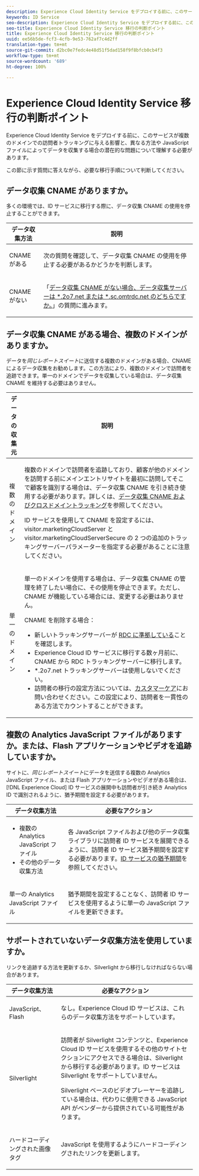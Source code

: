 ```yaml
---
description: Experience Cloud Identity Service をデプロイする前に、このサービスが複数のドメインでの訪問者トラッキングに与える影響と、異なる方法や JavaScript ファイルによってデータを収集する場合の潜在的な問題について理解する必要があります。
keywords: ID Service
seo-description: Experience Cloud Identity Service をデプロイする前に、このサービスが複数のドメインでの訪問者トラッキングに与える影響と、異なる方法や JavaScript ファイルによってデータを収集する場合の潜在的な問題について理解する必要があります。
seo-title: Experience Cloud Identity Service 移行の判断ポイント
title: Experience Cloud Identity Service 移行の判断ポイント
uuid: ee56b5de-fcf3-4cfb-9e53-762af7c4d2ff
translation-type: tm+mt
source-git-commit: d2bc0e7fedc4e48d51f5dad158f9f8bfcb0cb4f3
workflow-type: tm+mt
source-wordcount: '689'
ht-degree: 100%

---
```



# Experience Cloud Identity Service 移行の判断ポイント

Experience Cloud Identity Service をデプロイする前に、このサービスが複数のドメインでの訪問者トラッキングに与える影響と、異なる方法や JavaScript ファイルによってデータを収集する場合の潜在的な問題について理解する必要があります。

この節に示す質問に答えながら、必要な移行手順について判断してください。

## データ収集 CNAME がありますか。

多くの環境では、ID サービスに移行する際に、データ収集 CNAME の使用を停止することができます。

<table id="table_13F7C1E3D64D4F86B0149C9D3B54AADD"> 
 <thead> 
  <tr> 
   <th colname="col1" class="entry"> データ収集方法 </th> 
   <th colname="col2" class="entry"> 説明 </th> 
  </tr> 
 </thead>
 <tbody> 
  <tr> 
   <td colname="col1"> <p>CNAME がある </p> </td> 
   <td colname="col2"> <p>次の質問を確認して、データ収集 CNAME の使用を停止する必要があるかどうかを判断します。 </p> </td> 
  </tr> 
  <tr> 
   <td colname="col1"> <p>CNAME がない </p> </td> 
   <td colname="col2"> <p>「<a href="../../reference/analytics-reference/migration-decisions.md#section-34dabde7780e4a339f134c0ca7768961" format="dita" scope="local">データ収集 CNAME がない場合、データ収集サーバーは *.2o7.net または *.sc.omtrdc.net のどちらですか。</a>」の質問に進みます。 </p> </td> 
  </tr> 
 </tbody> 
</table>

## データ収集 CNAME がある場合、複数のドメインがありますか。

データを&#x200B;*同じレポートスイート*&#x200B;に送信する複数のドメインがある場合、CNAME によるデータ収集をお勧めします。この方法により、複数のドメインで訪問者を追跡できます。単一のドメインでデータを収集している場合は、データ収集 CNAME を維持する必要はありません。

<table id="table_D132BCA243E54657AEC930559343FDD3"> 
 <thead> 
  <tr> 
   <th colname="col1" class="entry"> データの収集元 </th> 
   <th colname="col2" class="entry"> 説明 </th> 
  </tr> 
 </thead>
 <tbody> 
  <tr> 
   <td colname="col1"> <p>複数のドメイン </p> </td> 
   <td colname="col2"> <p>複数のドメインで訪問者を追跡しており、顧客が他のドメインを訪問する前にメインエントリサイトを最初に訪問してそこで顧客を識別する場合は、データ収集 CNAME を引き続き使用する必要があります。詳しくは、<a href="../../reference/analytics-reference/cname.md#concept-4df91f8a30ad4ec7a01eb943d579cc9d" format="dita" scope="local">データ収集 CNAME およびクロスドメイントラッキング</a>を参照してください。 </p> <p>ID サービスを使用して CNAME を設定するには、<span class="codeph">visitor.marketingCloudServer</span> と <span class="codeph">visitor.marketingCloudServerSecure</span> の 2 つの追加のトラッキングサーバーパラメーターを指定する必要があることに注意してください。 </p> </td> 
  </tr> 
  <tr> 
   <td colname="col1"> <p>単一のドメイン </p> </td> 
   <td colname="col2"> <p>単一のドメインを使用する場合は、データ収集 CNAME の管理を終了したい場合に、その使用を停止できます。ただし、CNAME が機能している場合には、変更する必要はありません。 </p> <p>CNAME を削除する場合： </p> 
    <ul id="ul_12CDECEFC7BB41A18895B507CAA42315"> 
     <li id="li_32E2CD3E58454E20A642BADE507AE86E">新しいトラッキングサーバーが <a href="https://docs.adobe.com/content/help/ja-JP/analytics/technotes/rdc/regional-data-collection.html" format="https" scope="external">RDC に準拠している</a>ことを確認します。 </li> 
     <li id="li_865BB6DAA3594EBBAB688E73C8343762"><span class="keyword">Experience Cloud</span> ID サービスに移行する数ヶ月前に、CNAME から RDC トラッキングサーバーに移行します。 </li> 
     <li id="li_284A015177554C848C8648DC5BBAA365"> <i></i><span class="codeph">*.2o7.net</span> トラッキングサーバーは使用しないでください。 </li> 
     <li id="li_B1ABF03DC46C42059F61542CDE0FE5A1">訪問者の移行の設定方法については、<a href="https://helpx.adobe.com/jp/marketing-cloud/contact-support.html" format="https" scope="external">カスタマーケア</a>にお問い合わせください。この設定により、訪問者を一貫性のある方法でカウントすることができます。 </li> 
    </ul> </td> 
  </tr> 
 </tbody> 
</table>

## 複数の Analytics JavaScript ファイルがありますか。または、Flash アプリケーションやビデオを追跡していますか。

サイトに、*同じレポートスイート*&#x200B;にデータを送信する複数の Analytics JavaScript ファイル、または Flash アプリケーションやビデオがある場合は、[!DNL Experience Cloud] ID サービスの展開中も訪問者が引き続き Analytics ID で識別されるように、猶予期間を設定する必要があります。

<table id="table_8A4EA063AF4345B69BC98537E2E702BA"> 
 <thead> 
  <tr> 
   <th colname="col1" class="entry"> データ収集方法 </th> 
   <th colname="col2" class="entry"> 必要なアクション </th> 
  </tr> 
 </thead>
 <tbody> 
  <tr> 
   <td colname="col1"> 
    <ul id="ul_910DD99E074E49C6907F86426EFA5BF2"> 
     <li id="li_4366CC8EB7A54A959568E3761ABBBF23">複数の Analytics JavaScript ファイル </li> 
     <li id="li_B8A8132019EA48088E4F37E36F153D76">その他のデータ収集方法 </li> 
    </ul> </td> 
   <td colname="col2"> <p>各 JavaScript ファイルおよび他のデータ収集ライブラリに訪問者 ID サービスを展開できるように、訪問者 ID サービス猶予期間を設定する必要があります。<a href="../../reference/analytics-reference/grace-period.md" format="dita" scope="local">ID サービスの猶予期間</a>を参照してください。 </p> </td> 
  </tr> 
  <tr> 
   <td colname="col1"> <p>単一の Analytics JavaScript ファイル </p> </td> 
   <td colname="col2"> <p>猶予期間を設定することなく、訪問者 ID サービスを使用するように単一の JavaScript ファイルを更新できます。 </p> </td> 
  </tr> 
 </tbody> 
</table>

## サポートされていないデータ収集方法を使用していますか。

リンクを追跡する方法を更新するか、Silverlight から移行しなければならない場合があります。

<table id="table_A72AEB92F48345DD83F136B9989F4EF9"> 
 <thead> 
  <tr> 
   <th colname="col1" class="entry"> データ収集方法 </th> 
   <th colname="col2" class="entry"> 必要なアクション </th> 
  </tr> 
 </thead>
 <tbody> 
  <tr> 
   <td colname="col1"> <p>JavaScript、Flash </p> </td> 
   <td colname="col2"> <p>なし。<span class="keyword">Experience Cloud</span> ID サービスは、これらのデータ収集方法をサポートしています。 </p> </td> 
  </tr> 
  <tr> 
   <td colname="col1"> <p>Silverlight </p> </td> 
   <td colname="col2"> <p>訪問者が Silverlight コンテンツと、<span class="keyword">Experience Cloud</span> ID サービスを使用するその他のサイトセクションにアクセスできる場合は、Silverlight から移行する必要があります。ID サービスは Silverlight をサポートしていません。 </p> <p> Silverlight ベースのビデオプレーヤーを追跡している場合は、代わりに使用できる JavaScript API がベンダーから提供されている可能性があります。 </p> </td> 
  </tr> 
  <tr> 
   <td colname="col1"> <p>ハードコーディングされた画像タグ </p> </td> 
   <td colname="col2"> <p>JavaScript を使用するようにハードコーディングされたリンクを更新します。 </p> </td> 
  </tr> 
 </tbody> 
</table>

